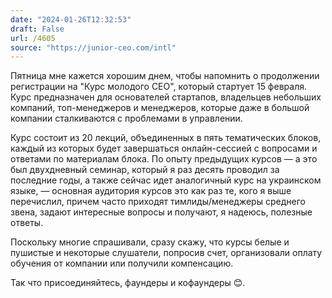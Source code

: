 ```yaml
---
date: "2024-01-26T12:32:53"
draft: False
url: /4605
source: "https://junior-ceo.com/intl"
---
```


Пятница мне кажется хорошим днем, чтобы напомнить о продолжении регистрации на "Курс молодого CEO", который стартует 15 февраля. Курс предназначен для основателей стартапов, владельцев небольших компаний, топ-менеджеров и менеджеров, которые даже в большой компании сталкиваются с проблемами в управлении. 

Курс состоит из 20 лекций, объединенных в пять тематических блоков, каждый из которых будет завершаться онлайн-сессией с вопросами и ответами по материалам блока. По опыту предыдущих курсов — а это был двухдневный семинар, который я раз десять проводил за последние годы, а также сейчас идет аналогичный курс на украинском языке, — основная аудитория курсов это как раз те, кого я выше перечислил, причем часто приходят тимлиды/менеджеры среднего звена, задают интересные вопросы и получают, я надеюсь, полезные ответы.

Поскольку многие спрашивали, сразу скажу, что курсы белые и пушистые и некоторые слушатели, попросив счет, организовали оплату обучения от компании или получили компенсацию. 

Так что присоединяйтесь, фаундеры и кофаундеры 😊.
